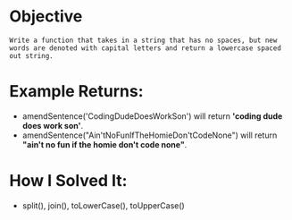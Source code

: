 # Objective
    Write a function that takes in a string that has no spaces, but new words are denoted with capital letters and return a lowercase spaced out string.

# Example Returns:
* amendSentence('CodingDudeDoesWorkSon') will return **'coding dude does work son'**.
* amendSentence("Ain'tNoFunIfTheHomieDon'tCodeNone") will return **"ain't no fun if the homie don't code none"**.

# How I Solved It:
* split(), join(), toLowerCase(), toUpperCase()
